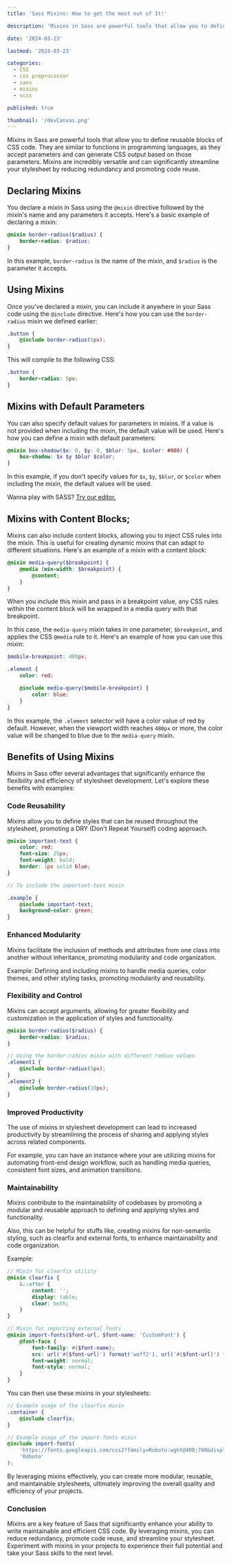 ```yaml
---
title: 'Sass Mixins: How to get the most out of It!'

description: 'Mixins in Sass are powerful tools that allow you to define reusable blocks of CSS code. They are similar to functions in programming languages, as they accept parameters and can generate CSS output based on those parameters.'

date: '2024-03-23'

lastmod: '2024-03-23'

categories:
  - CSS
  - css preprocessor
  - sass
  - mixins
  - scss

published: true

thumbnail: '/devCanvas.png'
---
```


Mixins in Sass are powerful tools that allow you to define reusable blocks of CSS code. They are similar to functions in programming languages, as they accept parameters and can generate CSS output based on those parameters. Mixins are incredibly versatile and can significantly streamline your stylesheet by reducing redundancy and promoting code reuse.

## Declaring Mixins

You declare a mixin in Sass using the `@mixin` directive followed by the mixin's name and any parameters it accepts. Here's a basic example of declaring a mixin:

```scss
@mixin border-radius($radius) {
	border-radius: $radius;
}
```

In this example, `border-radius` is the name of the mixin, and `$radius` is the parameter it accepts.

## Using Mixins

Once you've declared a mixin, you can include it anywhere in your Sass code using the `@include` directive. Here's how you can use the `border-radius` mixin we defined earlier:

```scss
.button {
	@include border-radius(5px);
}
```

This will compile to the following CSS:

```scss
.button {
	border-radius: 5px;
}
```

## Mixins with Default Parameters

You can also specify default values for parameters in mixins. If a value is not provided when including the mixin, the default value will be used. Here's how you can define a mixin with default parameters:

```scss
@mixin box-shadow($x: 0, $y: 0, $blur: 5px, $color: #000) {
	box-shadow: $x $y $blur $color;
}
```

In this example, if you don't specify values for `$x`, `$y`, `$blur`, or `$color` when including the mixin, the default values will be used.

<div class="text-center text-black dark:text-white py-9 ">
Wanna play with SASS?
<a href="https://devcanvas.art/play/try" target="_blank">Try our editor.</a>
</div>

## Mixins with Content Blocks;

Mixins can also include content blocks, allowing you to inject CSS rules into the mixin. This is useful for creating dynamic mixins that can adapt to different situations. Here's an example of a mixin with a content block:

```scss
@mixin media-query($breakpoint) {
	@media (min-width: $breakpoint) {
		@content;
	}
}
```

When you include this mixin and pass in a breakpoint value, any CSS rules within the content block will be wrapped in a media query with that breakpoint.

In this case, the `media-query` mixin takes in one parameter, `$breakpoint`, and applies the CSS `@media` rule to it. Here's an example of how you can use this mixin:

```scss
$mobile-breakpoint: 480px;

.element {
	color: red;

	@include media-query($mobile-breakpoint) {
		color: blue;
	}
}
```

In this example, the `.element` selector will have a color value of red by default. However, when the viewport width reaches `480px` or more, the color value will be changed to blue due to the `media-query` mixin.

## Benefits of Using Mixins

Mixins in Sass offer several advantages that significantly enhance the flexibility and efficiency of stylesheet development. Let's explore these benefits with examples:

### Code Reusability

Mixins allow you to define styles that can be reused throughout the stylesheet, promoting a DRY (Don't Repeat Yourself) coding approach.

```scss
@mixin important-text {
	color: red;
	font-size: 25px;
	font-weight: bold;
	border: 1px solid blue;
}

// To include the important-text mixin

.example {
	@include important-text;
	background-color: green;
}
```

### Enhanced Modularity

Mixins facilitate the inclusion of methods and attributes from one class into another without inheritance, promoting modularity and code organization.

Example: Defining and including mixins to handle media queries, color themes, and other styling tasks, promoting modularity and reusability.

### Flexibility and Control

Mixins can accept arguments, allowing for greater flexibility and customization in the application of styles and functionality.

```scss
@mixin border-radius($radius) {
	border-radius: $radius;
}

// Using the border-radius mixin with different radius values
.element1 {
	@include border-radius(5px);
}
.element2 {
	@include border-radius(10px);
}
```

### Improved Productivity

The use of mixins in stylesheet development can lead to increased productivity by streamlining the process of sharing and applying styles across related components.

For example, you can have an instance where your are utilizing mixins for automating front-end design workflow, such as handling media queries, consistent font sizes, and animation transitions.

### Maintainability

Mixins contribute to the maintainability of codebases by promoting a modular and reusable approach to defining and applying styles and functionality.

Also, this can be helpful for stuffs like, creating mixins for non-semantic styling, such as clearfix and external fonts, to enhance maintainability and code organization.

Example:

```scss
// Mixin for clearfix utility
@mixin clearfix {
	&::after {
		content: '';
		display: table;
		clear: both;
	}
}

// Mixin for importing external fonts
@mixin import-fonts($font-url, $font-name: 'CustomFont') {
	@font-face {
		font-family: #{$font-name};
		src: url('#{$font-url}') format('woff2'), url('#{$font-url}') format('woff');
		font-weight: normal;
		font-style: normal;
	}
}
```

You can then use these mixins in your stylesheets:

```scss
// Example usage of the clearfix mixin
.container {
	@include clearfix;
}

// Example usage of the import-fonts mixin
@include import-fonts(
	'https://fonts.googleapis.com/css2?family=Roboto:wght@400;700&display=swap',
	'Roboto'
);
```

By leveraging mixins effectively, you can create more modular, reusable, and maintainable stylesheets, ultimately improving the overall quality and efficiency of your projects.

### Conclusion

Mixins are a key feature of Sass that significantly enhance your ability to write maintainable and efficient CSS code. By leveraging mixins, you can reduce redundancy, promote code reuse, and streamline your stylesheet. Experiment with mixins in your projects to experience their full potential and take your Sass skills to the next level.
